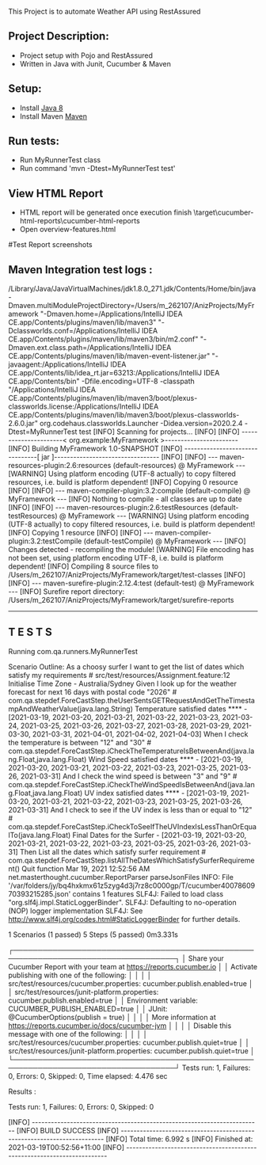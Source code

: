 This Project is to automate Weather API using RestAssured


## Project Description:
* Project setup with Pojo and RestAssured
* Written in Java with Junit, Cucumber & Maven


## Setup:
* Install [Java 8](http://www.oracle.com/technetwork/java/javase/overview/java8-2100321.html)
* Install Maven [Maven](https://maven.apache.org/)

## Run tests:
* Run MyRunnerTest class
* Run command 'mvn -Dtest=MyRunnerTest test'



## View HTML Report
* HTML report will be generated once execution finish \target\cucumber-html-reports\cucumber-html-reports
* Open overview-features.html

#Test Report screenshots




## Maven Integration test logs :

/Library/Java/JavaVirtualMachines/jdk1.8.0_271.jdk/Contents/Home/bin/java -Dmaven.multiModuleProjectDirectory=/Users/m_262107/AnizProjects/MyFramework "-Dmaven.home=/Applications/IntelliJ IDEA CE.app/Contents/plugins/maven/lib/maven3" "-Dclassworlds.conf=/Applications/IntelliJ IDEA CE.app/Contents/plugins/maven/lib/maven3/bin/m2.conf" "-Dmaven.ext.class.path=/Applications/IntelliJ IDEA CE.app/Contents/plugins/maven/lib/maven-event-listener.jar" "-javaagent:/Applications/IntelliJ IDEA CE.app/Contents/lib/idea_rt.jar=63213:/Applications/IntelliJ IDEA CE.app/Contents/bin" -Dfile.encoding=UTF-8 -classpath "/Applications/IntelliJ IDEA CE.app/Contents/plugins/maven/lib/maven3/boot/plexus-classworlds.license:/Applications/IntelliJ IDEA CE.app/Contents/plugins/maven/lib/maven3/boot/plexus-classworlds-2.6.0.jar" org.codehaus.classworlds.Launcher -Didea.version=2020.2.4 -Dtest=MyRunnerTest test
[INFO] Scanning for projects...
[INFO] 
[INFO] ----------------------< org.example:MyFramework >-----------------------
[INFO] Building MyFramework 1.0-SNAPSHOT
[INFO] --------------------------------[ jar ]---------------------------------
[INFO] 
[INFO] --- maven-resources-plugin:2.6:resources (default-resources) @ MyFramework ---
[WARNING] Using platform encoding (UTF-8 actually) to copy filtered resources, i.e. build is platform dependent!
[INFO] Copying 0 resource
[INFO] 
[INFO] --- maven-compiler-plugin:3.2:compile (default-compile) @ MyFramework ---
[INFO] Nothing to compile - all classes are up to date
[INFO] 
[INFO] --- maven-resources-plugin:2.6:testResources (default-testResources) @ MyFramework ---
[WARNING] Using platform encoding (UTF-8 actually) to copy filtered resources, i.e. build is platform dependent!
[INFO] Copying 1 resource
[INFO] 
[INFO] --- maven-compiler-plugin:3.2:testCompile (default-testCompile) @ MyFramework ---
[INFO] Changes detected - recompiling the module!
[WARNING] File encoding has not been set, using platform encoding UTF-8, i.e. build is platform dependent!
[INFO] Compiling 8 source files to /Users/m_262107/AnizProjects/MyFramework/target/test-classes
[INFO] 
[INFO] --- maven-surefire-plugin:2.12.4:test (default-test) @ MyFramework ---
[INFO] Surefire report directory: /Users/m_262107/AnizProjects/MyFramework/target/surefire-reports

-------------------------------------------------------
 T E S T S
-------------------------------------------------------
Running com.qa.runners.MyRunnerTest

Scenario Outline: As a choosy surfer I want to get the list of dates which satisfy my requirements # src/test/resources/Assignment.feature:12
Initialise
Time Zone - Australia/Sydney
  Given I look up for the weather forecast for next 16 days with postal code "2026"                # com.qa.stepdef.ForeCastStep.theUserSentsGETRequestAndGetTheTimestampAndWeatherValue(java.lang.String)
Temperature satisfied dates **** - [2021-03-19, 2021-03-20, 2021-03-21, 2021-03-22, 2021-03-23, 2021-03-24, 2021-03-25, 2021-03-26, 2021-03-27, 2021-03-28, 2021-03-29, 2021-03-30, 2021-03-31, 2021-04-01, 2021-04-02, 2021-04-03]
  When I check the temperature is between "12" and "30"                                            # com.qa.stepdef.ForeCastStep.iCheckTheTemperatureIsBetweenAnd(java.lang.Float,java.lang.Float)
Wind Speed satisfied dates **** - [2021-03-19, 2021-03-20, 2021-03-21, 2021-03-22, 2021-03-23, 2021-03-25, 2021-03-26, 2021-03-31]
  And I check the wind speed is between "3" and "9"                                                # com.qa.stepdef.ForeCastStep.iCheckTheWindSpeedIsBetweenAnd(java.lang.Float,java.lang.Float)
UV index satisfied dates **** - [2021-03-19, 2021-03-20, 2021-03-21, 2021-03-22, 2021-03-23, 2021-03-25, 2021-03-26, 2021-03-31]
  And I check to see if the UV index is less than or equal to "12"                                 # com.qa.stepdef.ForeCastStep.iCheckToSeeIfTheUVIndexIsLessThanOrEqualTo(java.lang.Float)
Final Dates for the Surfer -  [2021-03-19, 2021-03-20, 2021-03-21, 2021-03-22, 2021-03-23, 2021-03-25, 2021-03-26, 2021-03-31]
  Then List all the dates which satisfy surfer requirement                                         # com.qa.stepdef.ForeCastStep.listAllTheDatesWhichSatisfySurferRequirement()
Quit function
Mar 19, 2021 12:52:56 AM net.masterthought.cucumber.ReportParser parseJsonFiles
INFO: File '/var/folders/jy/bq4hxkmx61z5zyg4d3j7rz8c0000gp/T/cucumber4007860970393215285.json' contains 1 features
SLF4J: Failed to load class "org.slf4j.impl.StaticLoggerBinder".
SLF4J: Defaulting to no-operation (NOP) logger implementation
SLF4J: See http://www.slf4j.org/codes.html#StaticLoggerBinder for further details.

1 Scenarios (1 passed)
5 Steps (5 passed)
0m3.331s


┌───────────────────────────────────────────────────────────────────────────────────┐
│ Share your Cucumber Report with your team at https://reports.cucumber.io          │
│ Activate publishing with one of the following:                                    │
│                                                                                   │
│ src/test/resources/cucumber.properties:          cucumber.publish.enabled=true    │
│ src/test/resources/junit-platform.properties:    cucumber.publish.enabled=true    │
│ Environment variable:                            CUCUMBER_PUBLISH_ENABLED=true    │
│ JUnit:                                           @CucumberOptions(publish = true) │
│                                                                                   │
│ More information at https://reports.cucumber.io/docs/cucumber-jvm                 │
│                                                                                   │
│ Disable this message with one of the following:                                   │
│                                                                                   │
│ src/test/resources/cucumber.properties:          cucumber.publish.quiet=true      │
│ src/test/resources/junit-platform.properties:    cucumber.publish.quiet=true      │
└───────────────────────────────────────────────────────────────────────────────────┘
Tests run: 1, Failures: 0, Errors: 0, Skipped: 0, Time elapsed: 4.476 sec

Results :

Tests run: 1, Failures: 0, Errors: 0, Skipped: 0

[INFO] ------------------------------------------------------------------------
[INFO] BUILD SUCCESS
[INFO] ------------------------------------------------------------------------
[INFO] Total time:  6.992 s
[INFO] Finished at: 2021-03-19T00:52:56+11:00
[INFO] ------------------------------------------------------------------------
